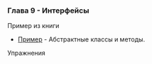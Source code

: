 ### Глава 9 - Интерфейсы

Пример из книги

* [Пример](examples/abstractclassesandmethods/Music4.java) - Абстрактные классы и методы.

Упражнения

